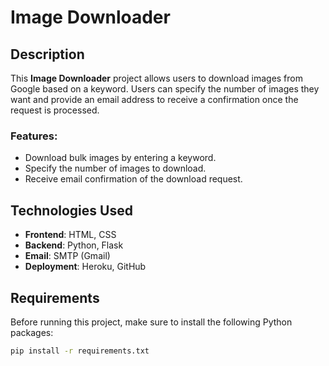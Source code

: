 # Image Downloader

## Description

This **Image Downloader** project allows users to download images from Google based on a keyword. Users can specify the number of images they want and provide an email address to receive a confirmation once the request is processed.

### Features:
- Download bulk images by entering a keyword.
- Specify the number of images to download.
- Receive email confirmation of the download request.

## Technologies Used
- **Frontend**: HTML, CSS
- **Backend**: Python, Flask
- **Email**: SMTP (Gmail)
- **Deployment**: Heroku, GitHub

## Requirements

Before running this project, make sure to install the following Python packages:

```bash
pip install -r requirements.txt
